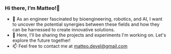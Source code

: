 ### Hi there, I’m Matteo!👋
- 👀 As an engineer fascinated by bioengineering, robotics, and AI, I want to uncover the potential synergies between these fields and how they can be harnessed to create innovative solutions.
- 🚀 Here, I'll be sharing the projects and experiments I'm working on. Let's explore the future together!
- 📫 Feel free to contact me at matteo.devel@gmail.com
